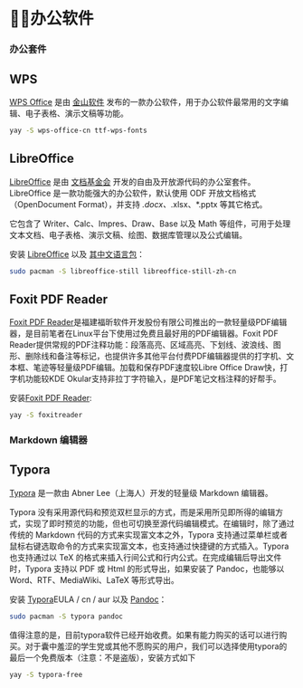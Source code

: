 #  👩‍💻办公软件

### 办公套件

## WPS

[WPS Office](https://www.wps.cn/) 是由 [金山软件](https://www.kingsoft.com/) 发布的一款办公软件，用于办公软件最常用的文字编辑、电子表格、演示文稿等功能。

```bash
yay -S wps-office-cn ttf-wps-fonts
```

## LibreOffice

[LibreOffice](https://zh-cn.libreoffice.org/) 是由 [文档基金会](https://www.documentfoundation.org/) 开发的自由及开放源代码的办公室套件。LibreOffice 是一款功能强大的办公软件，默认使用 ODF 开放文档格式（OpenDocument Format），并支持 *.docx、*.xlsx、*.pptx 等其它格式。

它包含了 Writer、Calc、Impres、Draw、Base 以及 Math 等组件，可用于处理文本文档、电子表格、演示文稿、绘图、数据库管理以及公式编辑。

安装 [LibreOffice](https://archlinux.org/packages/extra/x86_64/libreoffice-still/) 以及 [其中文语言包](https://archlinux.org/packages/extra/any/libreoffice-still-zh-cn/)：

```bash 
sudo pacman -S libreoffice-still libreoffice-still-zh-cn
```

## Foxit PDF Reader

[Foxit PDF Reader](https://www.foxitsoftware.com/products/pdf-reader/)是福建福昕软件开发股份有限公司推出的一款轻量级PDF编辑器，是目前笔者在Linux平台下使用过免费且最好用的PDF编辑器。Foxit PDF Reader提供常规的PDF注释功能：段落高亮、区域高亮、下划线、波浪线、图形、删除线和备注等标记，也提供许多其他平台付费PDF编辑器提供的打字机、文本框、笔迹等轻量级PDF编辑。加载和保存PDF速度较Libre Office Draw快，打字机功能较KDE Okular支持非拉丁字符输入，是PDF笔记文档注释的好帮手。

安装[Foxit PDF Reader](https://aur.archlinux.org/packages/foxitreader/):

```bash
yay -S foxitreader
```

### Markdown 编辑器

## Typora

[Typora](https://typora.io/) 是一款由 Abner Lee（上海人）开发的轻量级 Markdown 编辑器。

Typora 没有采用源代码和预览双栏显示的方式，而是采用所见即所得的编辑方式，实现了即时预览的功能，但也可切换至源代码编辑模式。在编辑时，除了通过传统的 Markdown 代码的方式来实现富文本之外，Typora 支持通过菜单栏或者鼠标右键选取命令的方式来实现富文本，也支持通过快捷键的方式插入。Typora 也支持通过以 TeX 的格式来插入行间公式和行内公式。在完成编辑后导出文件时，Typora 支持以 PDF 或 Html 的形式导出，如果安装了 Pandoc，也能够以 Word、RTF、MediaWiki、LaTeX 等形式导出。

安装 [Typora](https://aur.archlinux.org/packages/typora/)EULA / cn / aur 以及 [Pandoc](https://archlinux.org/packages/community/x86_64/pandoc/)：

```bash
sudo pacman -S typora pandoc 
```

值得注意的是，目前typora软件已经开始收费。如果有能力购买的话可以进行购买。对于囊中羞涩的学生党或其他不愿购买的用户，我们可以选择使用typora的最后一个免费版本（注意：不是盗版），安装方式如下

```bash
yay -S typora-free
```


